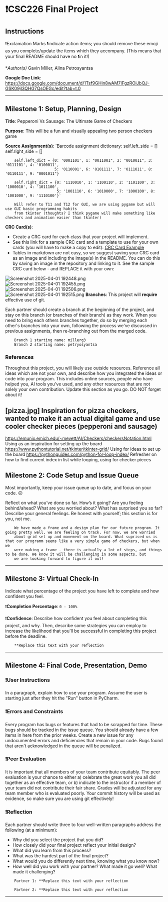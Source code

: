 # ❗CSC226 Final Project

## Instructions

❗️Exclamation Marks ❗️indicate action items; you should remove these emoji as you complete/update the items which 
  they accompany. (This means that your final README should have no ❗️in it!)

**Author(s)* Gavin Miller, Alina Petrosyantsa

**Google Doc Link**: https://docs.google.com/document/d/1Tsf9GHin8wAM7IFgzROiJbQJ-GSK09jl3QHG7QsOEGc/edit?tab=t.0

---

## Milestone 1: Setup, Planning, Design

**Title**: Pepperoni Vs Sausage: The Ultimate Game of Checkers

**Purpose**: This will be a fun and visually appealing two person checkers game

**Source Assignment(s)**: `Barcode assignment dictionary: self.left_side = []
        self.right_side = []

        self.left_dict = {0: '0001101', 1: "0011001", 2: "0010011", 3: '0111101', 4: '0100011',
                          5: '0110001', 6: '0101111', 7: '0111011', 8: '0110111', 9: "0001011"}

        self.right_dict = {0: '1110010', 1: '1100110', 2: '1101100', 3: '1000010', 4: '1011100',
                           5: '1001110', 6: '1010000', 7: '1000100', 8: '1001000', 9: '1110100'}`

        Will refer to T11 and T12 for GUI, we are using pygame but will use GUI basic programming habits
        from tkinter (thoughts? I think pygame will make something like checkers and animation easier than tkinter)

**CRC Card(s)**:
  - Create a CRC card for each class that your project will implement.
  - See this link for a sample CRC card and a template to use for your own cards (you will have to make a copy to edit):
    [CRC Card Example](https://docs.google.com/document/d/1JE_3Qmytk_JGztRqkPXWACJwciPH61VCx3idIlBCVFY/edit?usp=sharing)
  - Tables in markdown are not easy, so we suggest saving your CRC card as an image and including the image(s) in the 
    README. You can do this by saving an image in the repository and linking to it. See the sample CRC card below - 
    and REPLACE it with your own:
  
![Screenshot 2025-04-01 192448.png](image/Screenshot%202025-04-01%20192448.png)
![Screenshot 2025-04-01 192455.png](image/Screenshot%202025-04-01%20192455.png)
![Screenshot 2025-04-01 192506.png](image/Screenshot%202025-04-01%20192506.png)
![Screenshot 2025-04-01 192515.png](image/Screenshot%202025-04-01%20192515.png)
**Branches**: This project will **require** effective use of git. 

Each partner should create a branch at the beginning of the project, and stay on this branch (or branches of their 
branch) as they work. When you need to bring each others branches together, do so by merging each other's branches 
into your own, following the process we've discussed in previous assignments, then re-branching out from the merged code.  

```
    Branch 1 starting name: millerg3
    Branch 2 starting name: petryosyantsa
```

### References 

Throughout this project, you will likely use outside resources. Reference all ideas which are not your own, 
and describe how you integrated the ideas or code into your program. This includes online sources, people who have 
helped you, AI tools you've used, and any other resources that are not solely your own contribution. Update this 
section as you go. DO NOT forget about it!

[pizza.jpg] Inspiration for pizza checkers, wanted to make it an actual digital game and use cooler checker pieces
(pepperoni and sausage)
---
https://emunix.emich.edu/~mevett/AI/Checkers/checkersNotation.html Using as an inspiration for setting up the board
https://www.pythontutorial.net/tkinter/tkinter-grid/ Using for ideas to set up the board
https://pythonguides.com/python-for-loop-index/ Refresher on how to find current index in list while looping, using for checker pieces
## Milestone 2: Code Setup and Issue Queue

Most importantly, keep your issue queue up to date, and focus on your code. 🙃

Reflect on what you’ve done so far. How’s it going? Are you feeling behind/ahead? What are you worried about? 
What has surprised you so far? Describe your general feelings. Be honest with yourself; this section is for you, not me.

```
    We have made a frame and a design plan for our future program. It going pretty well, we are feeling on track. For now, we are worried 
    about grid set up and movement on the board. What suprised us is that our programm seems like a very simple game of checkers, but when we 
    were making a frame - there is actually a lot of steps, and things to be done. We know it will be challenging in some aspects, but 
    we are looking forward to figure it out!  
```

---

## Milestone 3: Virtual Check-In

Indicate what percentage of the project you have left to complete and how confident you feel. 

❗️**Completion Percentage**: `0 - 100%`

❗️**Confidence**: Describe how confident you feel about completing this project, and why. Then, describe some 
  strategies you can employ to increase the likelihood that you'll be successful in completing this project 
  before the deadline.

```
    **Replace this text with your reflection
```

---

## Milestone 4: Final Code, Presentation, Demo

### ❗User Instructions

In a paragraph, explain how to use your program. Assume the user is starting just after they hit the "Run" button 
in PyCharm. 

### ❗Errors and Constraints

Every program has bugs or features that had to be scrapped for time. These bugs should be tracked in the issue queue. 
You should already have a few items in here from the prior weeks. Create a new issue for any undocumented errors and 
deficiencies that remain in your code. Bugs found that aren't acknowledged in the queue will be penalized.

### ❗Peer Evaluation

It is important that all members of your team contribute equitably. The peer evaluation is your chance to either 
a) celebrate the great work you all did together as an effective team, or b) indicate to the instructor if a member of
your team did not contribute their fair share. Grades will be adjusted for any team member who is evaluated poorly. Your
commit history will be used as evidence, so make sure you are using git effectively!

### ❗Reflection

Each partner should write three to four well-written paragraphs address the following (at a minimum):
- Why did you select the project that you did?
- How closely did your final project reflect your initial design?
- What did you learn from this process?
- What was the hardest part of the final project?
- What would you do differently next time, knowing what you know now?
- How well did you work with your partner? What made it go well? What made it challenging?

```
    Partner 1: **Replace this text with your reflection
```

```
    Partner 2: **Replace this text with your reflection
```

---